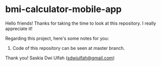 # bmi-calculator-mobile-app

Hello friends!
Thanks for taking the time to look at this repository. I really appreciate it!

Regarding this project, here's some notes for you:

1. Code of this repository can be seen at master branch.

Thank you!
Saskia Dwi Ulfah
(sdwiulfah@gmail.com)
